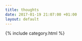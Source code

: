 ```yaml
---
title: thoughts
date: 2017-01-19 21:07:00 +01:00
layout: default
---
```


{% include category.html %}


